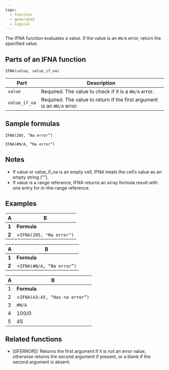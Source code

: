 ```yaml
---
tags:
  - function
  - generated
  - logical
---
```


The IFNA function evaluates a value. If the value is an `#N/A` error, return the specified value.

Parts of an IFNA function
-------------------------

`IFNA(value, value_if_na)`

| Part | Description |
| --- | --- |
| `value` | Required. The value to check if it is a `#N/A` error. |
| `value_if_na` | Required. The value to return if the first argument is an `#N/A` error. |

Sample formulas
---------------

`IFNA(205, “Na error”)`

`IFNA(#N/A, “Na error”)`

Notes
-----

* If value or value\_if\_na is an empty cell, IFNA treats the cell’s value as an empty string (“”).
* If value is a range reference, IFNA returns an array formula result with one entry for in-the-range reference.

Examples
--------

| A | B |
| --- | --- |
| **1** | **Formula** | **Result** |
| **2** | =`IFNA(205, "Na error")` | 205 |

| A | B |
| --- | --- |
| **1** | **Formula** | **Result** |
| **2** | =`IFNA(#N/A, “Na error”)` | Na error |

| A | B |
| --- | --- |
| 1 | **Formula** | **Result** |
| 2 | =`IFNA(A3:A5, “Has na error”)` |  |
| 3 | `#N/A` | Has na error |
| 4 | 100/0 | `#ERROR` |
| 5 | 45 | 45 |

Related functions
-----------------

* [[IFERROR]]: Returns the first argument if it is not an error value, otherwise returns the second argument if present, or a blank if the second argument is absent.
